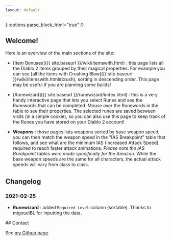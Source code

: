 ```yaml
---
layout: default
---
```


{::options parse_block_html="true" /}

<div style="max-width:600px;">

  <section>

## Welcome!

Here is an overview of the main sections of the site:

* [Item Bonuses]({{ site.baseurl }}/wiki/itemswith.html) : this page lists all the Diablo 2 items grouped by their magical properties. For example you can see [all the items with Crushing Blow]({{ site.baseurl }}/wiki/itemswith.html#crush), sorting in descending order. This page may be useful if you are planning some builds!

* [Runewizard]({{ site.baseurl }}/runewizard/index.html) : this is a very handy interactive page that lets you select Runes and see the Runewords that can be completed. Mouse over the Runewords in the table to see their properties. The selected runes are saved between visits (in a simple cookie), so you can also use this page to keep track of the Runes you have stored on your Diablo 2 account!

* **Weapons** : those pages lists weapons sorted by base weapon speed, you can then match the weapon speed in the "IAS Breakpoint" table that follows, and see what are the minimum IAS (Increased Attack Speed) required to reach faster attack animations. *Please note the IAS Breakpoint tables were made specifically for the Amazon.* While the base weapon speeds are the same for all characters, the actual attack speeds will vary from class to class.

<div style="margin:0 0 2rem;"></div>

## Changelog

### 2021-02-25

- **Runewizard** : added `Required Level` column (sortable). Thanks to migouelBL for inputting the data.


</section>
<section>
## Contact

See [my Github page](https://github.com/fabd).
</section>

</div>

